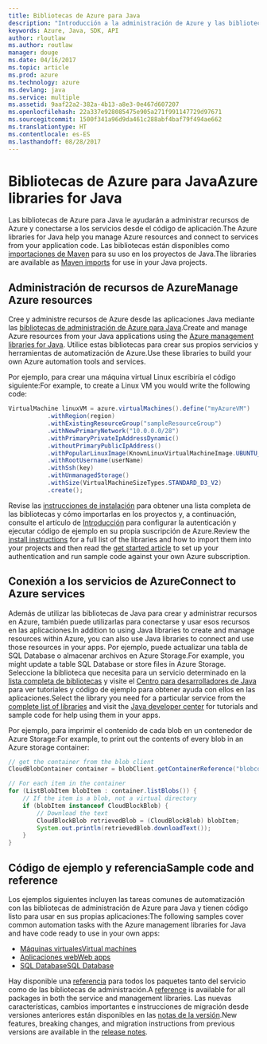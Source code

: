 ```yaml
---
title: Bibliotecas de Azure para Java
description: "Introducción a la administración de Azure y las bibliotecas de servicio para Java"
keywords: Azure, Java, SDK, API
author: rloutlaw
ms.author: routlaw
manager: douge
ms.date: 04/16/2017
ms.topic: article
ms.prod: azure
ms.technology: azure
ms.devlang: java
ms.service: multiple
ms.assetid: 9aaf22a2-382a-4b13-a8e3-0e467d607207
ms.openlocfilehash: 22a337e928085475e905a271f991147729d97671
ms.sourcegitcommit: 1500f341a96d9da461c288abf4baf79f494ae662
ms.translationtype: HT
ms.contentlocale: es-ES
ms.lasthandoff: 08/28/2017
---
```

# <a name="azure-libraries-for-java"></a><span data-ttu-id="904d3-104">Bibliotecas de Azure para Java</span><span class="sxs-lookup"><span data-stu-id="904d3-104">Azure libraries for Java</span></span>

<span data-ttu-id="904d3-105">Las bibliotecas de Azure para Java le ayudarán a administrar recursos de Azure y conectarse a los servicios desde el código de aplicación.</span><span class="sxs-lookup"><span data-stu-id="904d3-105">The Azure libraries for Java help you manage Azure resources and connect to services from your application code.</span></span> <span data-ttu-id="904d3-106">Las bibliotecas están disponibles como [importaciones de Maven](java-sdk-azure-install.md) para su uso en los proyectos de Java.</span><span class="sxs-lookup"><span data-stu-id="904d3-106">The libraries are available as [Maven imports](java-sdk-azure-install.md) for use in your Java projects.</span></span> 

## <a name="manage-azure-resources"></a><span data-ttu-id="904d3-107">Administración de recursos de Azure</span><span class="sxs-lookup"><span data-stu-id="904d3-107">Manage Azure resources</span></span>

<span data-ttu-id="904d3-108">Cree y administre recursos de Azure desde las aplicaciones Java mediante las [bibliotecas de administración de Azure para Java](java-sdk-azure-get-started.md).</span><span class="sxs-lookup"><span data-stu-id="904d3-108">Create and manage Azure resources from your Java applications using the [Azure management libraries for Java](java-sdk-azure-get-started.md).</span></span> <span data-ttu-id="904d3-109">Utilice estas bibliotecas para crear sus propios servicios y herramientas de automatización de Azure.</span><span class="sxs-lookup"><span data-stu-id="904d3-109">Use these libraries to build your own Azure automation tools and services.</span></span> 

<span data-ttu-id="904d3-110">Por ejemplo, para crear una máquina virtual Linux escribiría el código siguiente:</span><span class="sxs-lookup"><span data-stu-id="904d3-110">For example, to create a Linux VM you would write the following code:</span></span>

```java
VirtualMachine linuxVM = azure.virtualMachines().define("myAzureVM")
           .withRegion(region)
           .withExistingResourceGroup("sampleResourceGroup")
           .withNewPrimaryNetwork("10.0.0.0/28")
           .withPrimaryPrivateIpAddressDynamic()
           .withoutPrimaryPublicIpAddress()
           .withPopularLinuxImage(KnownLinuxVirtualMachineImage.UBUNTU_SERVER_16_04_LTS)
           .withRootUsername(userName)
           .withSsh(key)
           .withUnmanagedStorage()
           .withSize(VirtualMachineSizeTypes.STANDARD_D3_V2)
           .create();
 ```

<span data-ttu-id="904d3-111">Revise las [instrucciones de instalación](java-sdk-azure-install.md) para obtener una lista completa de las bibliotecas y cómo importarlas en los proyectos y, a continuación, consulte el artículo de [Introducción](java-sdk-azure-get-started.md) para configurar la autenticación y ejecutar código de ejemplo en su propia suscripción de Azure.</span><span class="sxs-lookup"><span data-stu-id="904d3-111">Review the [install instructions](java-sdk-azure-install.md) for a full list of the libraries and how to import them into your projects and then read the [get started article](java-sdk-azure-get-started.md) to set up your authentication and run sample code against your own Azure subscription.</span></span> 

## <a name="connect-to-azure-services"></a><span data-ttu-id="904d3-112">Conexión a los servicios de Azure</span><span class="sxs-lookup"><span data-stu-id="904d3-112">Connect to Azure services</span></span>

<span data-ttu-id="904d3-113">Además de utilizar las bibliotecas de Java para crear y administrar recursos en Azure, también puede utilizarlas para conectarse y usar esos recursos en las aplicaciones.</span><span class="sxs-lookup"><span data-stu-id="904d3-113">In addition to using Java libraries to create and manage resources within Azure, you can also use Java libraries to connect  and use those resources in your apps.</span></span> <span data-ttu-id="904d3-114">Por ejemplo, puede actualizar una tabla de SQL Database o almacenar archivos en Azure Storage.</span><span class="sxs-lookup"><span data-stu-id="904d3-114">For example, you might update a table SQL Database or store files in Azure Storage.</span></span> <span data-ttu-id="904d3-115">Seleccione la biblioteca que necesita para un servicio determinado en la [lista completa de bibliotecas](java-sdk-azure-install.md) y visite el [Centro para desarrolladores de Java](https://azure.microsoft.com/develop/java/) para ver tutoriales y código de ejemplo para obtener ayuda con ellos en las aplicaciones.</span><span class="sxs-lookup"><span data-stu-id="904d3-115">Select the library you need for a particular service from the [complete list of libraries](java-sdk-azure-install.md) and visit the [Java developer center](https://azure.microsoft.com/develop/java/) for tutorials and sample code for help using them in your apps.</span></span>

<span data-ttu-id="904d3-116">Por ejemplo, para imprimir el contenido de cada blob en un contenedor de Azure Storage:</span><span class="sxs-lookup"><span data-stu-id="904d3-116">For example, to print out the contents of every blob in an Azure storage container:</span></span>

```java
// get the container from the blob client
CloudBlobContainer container = blobClient.getContainerReference("blobcontainer");

// For each item in the container
for (ListBlobItem blobItem : container.listBlobs()) {
    // If the item is a blob, not a virtual directory
    if (blobItem instanceof CloudBlockBlob) {
        // Download the text
        CloudBlockBlob retrievedBlob = (CloudBlockBlob) blobItem;
        System.out.println(retrievedBlob.downloadText());
    }
}
```

## <a name="sample-code-and-reference"></a><span data-ttu-id="904d3-117">Código de ejemplo y referencia</span><span class="sxs-lookup"><span data-stu-id="904d3-117">Sample code and reference</span></span>

<span data-ttu-id="904d3-118">Los ejemplos siguientes incluyen las tareas comunes de automatización con las bibliotecas de administración de Azure para Java y tienen código listo para usar en sus propias aplicaciones:</span><span class="sxs-lookup"><span data-stu-id="904d3-118">The following samples cover common automation tasks with the Azure management libraries for Java and have code ready to use in your own apps:</span></span>

- [<span data-ttu-id="904d3-119">Máquinas virtuales</span><span class="sxs-lookup"><span data-stu-id="904d3-119">Virtual machines</span></span>](java-sdk-azure-virtual-machine-samples.md)
- [<span data-ttu-id="904d3-120">Aplicaciones web</span><span class="sxs-lookup"><span data-stu-id="904d3-120">Web apps</span></span>](java-sdk-azure-web-apps-samples.md)
- [<span data-ttu-id="904d3-121">SQL Database</span><span class="sxs-lookup"><span data-stu-id="904d3-121">SQL Database</span></span>](java-sdk-azure-sql-database-samples.md)
   
<span data-ttu-id="904d3-122">Hay disponible una [referencia](https://docs.microsoft.com/java/api) para todos los paquetes tanto del servicio como de las bibliotecas de administración.</span><span class="sxs-lookup"><span data-stu-id="904d3-122">A [reference](https://docs.microsoft.com/java/api) is available for all packages in both the service and management libraries.</span></span> <span data-ttu-id="904d3-123">Las nuevas características, cambios importantes e instrucciones de migración desde versiones anteriores están disponibles en las [notas de la versión](java-sdk-azure-release-notes.md).</span><span class="sxs-lookup"><span data-stu-id="904d3-123">New features, breaking changes, and migration instructions from previous versions are available in the [release notes](java-sdk-azure-release-notes.md).</span></span>